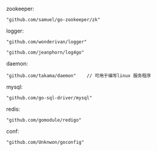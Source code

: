 zookeeper:

```
"github.com/samuel/go-zookeeper/zk"
```

logger:

```
"github.com/wonderivan/logger"   

"github.com/jeanphorn/log4go"
```

daemon:

```
"github.com/takama/daemon"    // 可用于编写linux 服务程序
```

mysql:

```
"github.com/go-sql-driver/mysql"
```

redis:

```
"github.com/gomodule/redigo"
```

conf:

```
"github.com/Unknwon/goconfig"
```

